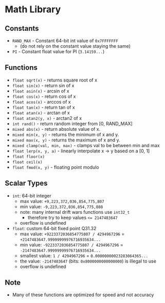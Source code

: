 # Math Library

## Constants
- `RAND_MAX` - Constant 64-bit int value of `0x7FFFFFFF`
    - (do not rely on the constant value staying the same)
- `PI` - Constant float value for PI (`3.14159...`)

## Functions
- `float sqrt(x)` - returns square root of x
- `float sin(x)` - return sin of x
- `float asin(x)` - arcsin of x
- `float cos(x)` - return cos of x
- `float acos(x)` - arccos of x
- `float tan(x)` - return tan of x
- `float atan(x)` - arctan of x
- `float atan2(y, x)` - arctan2 of x
- `int rand()` - return random integer from [0, RAND_MAX]
- `mixed abs(x)` - return absolute value of x.
- `mixed min(x, y)` - returns the minimum of x and y.
- `mixed max(x, y)` - returns the maximum of x and y.
- `mixed clamp(val, min, max)` - clamps val to be between min and max
- `float lerp(x, y, a)` - linearly interpolate x -> y based on a [0, 1]
- `float floor(x)`
- `float ceil(x)`
- `float fmod(x, y)` - floating point modulo

## Scalar Types
- `int`: 64-bit integer
    - max value: `+9,223,372,036,854,775,807`
    - min value: `-9,223,372,036,854,775,808`
    - note: many internal drift wars functions use `int32_t`
        - therefore try to keep values `<= 2147483647`
    - overflow is undefined
- `float`: custom 64-bit fixed point Q31.32
    - max value: `+9223372036854775807 / 4294967296` = `+2147483647.99999999976716935634...`
    - min value: `-9223372036854775807 / 4294967296` = `-2147483647.99999999976716935634...`
    - smallest value: `1 / 4294967296` = `0.00000000023283064365...`
    - the value: `-2147483647` (bits: `0x8000000000000000`) is illegal to use
    - overflow is undefined

## Note
- Many of these functions are optimized for speed and not accuracy

